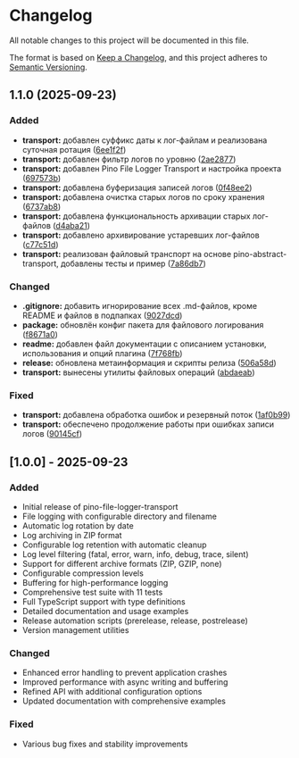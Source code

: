 # Changelog

All notable changes to this project will be documented in this file.

The format is based on [Keep a Changelog](https://keepachangelog.com/en/1.0.0/),
and this project adheres to [Semantic Versioning](https://semver.org/spec/v2.0.0.html).

## 1.1.0 (2025-09-23)


### Added

* **transport:** добавлен суффикс даты к лог-файлам и реализована суточная ротация ([6ee1f2f](https://github.com/ProydakD/pino-file-logger-transport/commit/6ee1f2f8cea6c1e498d8fc19e2571b3c514dda49))
* **transport:** добавлен фильтр логов по уровню ([2ae2877](https://github.com/ProydakD/pino-file-logger-transport/commit/2ae287717367ce36d5a1fe36169748c851a265e8))
* **transport:** добавлен Pino File Logger Transport и настройка проекта ([697573b](https://github.com/ProydakD/pino-file-logger-transport/commit/697573b2125ac35a7ba088d7f4c345eeac4d6d97))
* **transport:** добавлена буферизация записей логов ([0f48ee2](https://github.com/ProydakD/pino-file-logger-transport/commit/0f48ee2d8430577389c793b8ed5a8d04a45a3ec4))
* **transport:** добавлена очистка старых логов по сроку хранения ([6737ab8](https://github.com/ProydakD/pino-file-logger-transport/commit/6737ab819289dfeffbd7b3a9a29a34c576dca04b))
* **transport:** добавлена функциональность архивации старых лог-файлов ([d4aba21](https://github.com/ProydakD/pino-file-logger-transport/commit/d4aba2117a8bd21565fee9e4ae72ad893f909de4))
* **transport:** добавлено архивирование устаревших лог-файлов ([c77c51d](https://github.com/ProydakD/pino-file-logger-transport/commit/c77c51dfc88659a69c078fa6b4999e70bf3db2c4))
* **transport:** реализован файловый транспорт на основе pino-abstract-transport, добавлены тесты и пример ([7a86db7](https://github.com/ProydakD/pino-file-logger-transport/commit/7a86db7096ea4ded8c661fa471616da8a0d5d31a))


### Changed

* **.gitignore:** добавить игнорирование всех .md-файлов, кроме README и файлов в подпапках ([9027dcd](https://github.com/ProydakD/pino-file-logger-transport/commit/9027dcd6a289575617f50128d6dbe0cdee8eee73))
* **package:** обновлён конфиг пакета для файлового логирования ([f8671a0](https://github.com/ProydakD/pino-file-logger-transport/commit/f8671a0fb9f447e39df3f5171475d60e5572cd2f))
* **readme:** добавлен файл документации с описанием установки, использования и опций плагина ([7f768fb](https://github.com/ProydakD/pino-file-logger-transport/commit/7f768fbf0ca323f95e218e290c991d9888d5fda7))
* **release:** обновлена метаинформация и скрипты релиза ([506a58d](https://github.com/ProydakD/pino-file-logger-transport/commit/506a58d76ffeb7494f810510da13dceac262c9c9))
* **transport:** вынесены утилиты файловых операций ([abdaeab](https://github.com/ProydakD/pino-file-logger-transport/commit/abdaeabb97e81923039b59e0b5f8dbb042a99932))


### Fixed

* **transport:** добавлена обработка ошибок и резервный поток ([1af0b99](https://github.com/ProydakD/pino-file-logger-transport/commit/1af0b99443ed30a499d8be0e4d2db884d23bc96e))
* **transport:** обеспечено продолжение работы при ошибках записи логов ([90145cf](https://github.com/ProydakD/pino-file-logger-transport/commit/90145cf9aac49244a5b1fc00320a91baaf3d926d))

## [1.0.0] - 2025-09-23

### Added
- Initial release of pino-file-logger-transport
- File logging with configurable directory and filename
- Automatic log rotation by date
- Log archiving in ZIP format
- Configurable log retention with automatic cleanup
- Log level filtering (fatal, error, warn, info, debug, trace, silent)
- Support for different archive formats (ZIP, GZIP, none)
- Configurable compression levels
- Buffering for high-performance logging
- Comprehensive test suite with 11 tests
- Full TypeScript support with type definitions
- Detailed documentation and usage examples
- Release automation scripts (prerelease, release, postrelease)
- Version management utilities

### Changed
- Enhanced error handling to prevent application crashes
- Improved performance with async writing and buffering
- Refined API with additional configuration options
- Updated documentation with comprehensive examples

### Fixed
- Various bug fixes and stability improvements